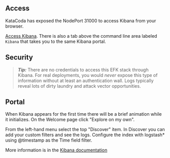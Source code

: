 ## Access ##

KataCoda has exposed the NodePort 31000 to access Kibana from your browser. 

[Access Kibana](https://[[HOST_SUBDOMAIN]]-31000-[[KATACODA_HOST]].environments.katacoda.com/). There is also a tab above the command line area labeled `Kibana` that takes you to the same Kibana portal.

## Security ##

> **_Tip:_** There are no credentials to access this EFK stack through Kibana. For real deployments, you would _never_ expose this type of information without at least an authentication wall. Logs typically reveal lots of dirty laundry and attack vector opportunities.

## Portal ##

When Kibana appears for the first time there will be a brief animation while it initializes. On the Welcome page click "Explore on my own".

From the left-hand menu select the top "Discover" item. In Discover you can add your custom filters and see the logs. Configure the index with logstash* using @timestamp as the Time field filter.

More information is in the [Kibana documentation](https://www.elastic.co/guide/en/kibana/current/getting-started.html)
